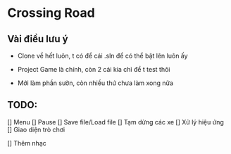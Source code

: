 # Crossing Road

## Vài điều lưu ý

- Clone về hết luôn, t có để cái .sln để có thể bật lên luôn ấy
- Project Game là chính, còn 2 cái kia chỉ để t test thôi

- Mới làm phần sườn, còn nhiều thứ chưa làm xong nữa

## TODO:
[] Menu
[] Pause
[] Save file/Load file
[] Tạm dừng các xe
[] Xử lý hiệu ứng
[] Giao diện trò chơi

[] Thêm nhạc
